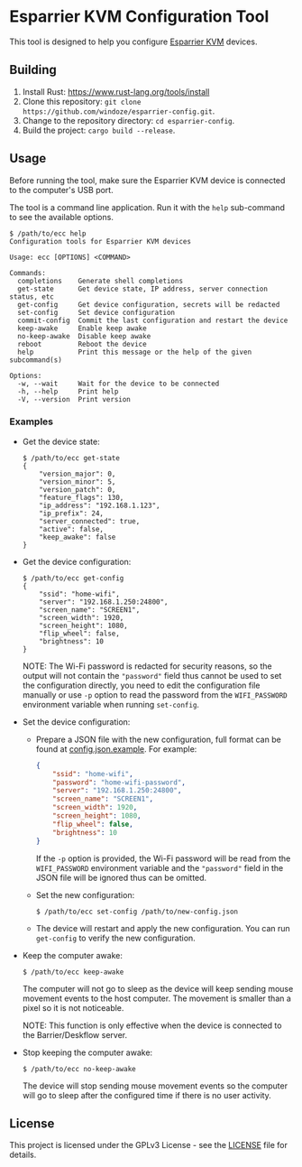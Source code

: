 # Esparrier KVM Configuration Tool

This tool is designed to help you configure [Esparrier KVM](https://github.com/windoze/esparrier) devices.

## Building

1. Install Rust: https://www.rust-lang.org/tools/install
2. Clone this repository: `git clone https://github.com/windoze/esparrier-config.git`.
3. Change to the repository directory: `cd esparrier-config`.
4. Build the project: `cargo build --release`.

## Usage

Before running the tool, make sure the Esparrier KVM device is connected to the computer's USB port.

The tool is a command line application. Run it with the `help` sub-command to see the available options.

```
$ /path/to/ecc help
Configuration tools for Esparrier KVM devices

Usage: ecc [OPTIONS] <COMMAND>

Commands:
  completions    Generate shell completions
  get-state      Get device state, IP address, server connection status, etc
  get-config     Get device configuration, secrets will be redacted
  set-config     Set device configuration
  commit-config  Commit the last configuration and restart the device
  keep-awake     Enable keep awake
  no-keep-awake  Disable keep awake
  reboot         Reboot the device
  help           Print this message or the help of the given subcommand(s)

Options:
  -w, --wait     Wait for the device to be connected
  -h, --help     Print help
  -V, --version  Print version
```

### Examples

* Get the device state:

    ```
    $ /path/to/ecc get-state
    {
        "version_major": 0,
        "version_minor": 5,
        "version_patch": 0,
        "feature_flags": 130,
        "ip_address": "192.168.1.123",
        "ip_prefix": 24,
        "server_connected": true,
        "active": false,
        "keep_awake": false
    }
    ```

* Get the device configuration:

    ```
    $ /path/to/ecc get-config
    {
        "ssid": "home-wifi",
        "server": "192.168.1.250:24800",
        "screen_name": "SCREEN1",
        "screen_width": 1920,
        "screen_height": 1080,
        "flip_wheel": false,
        "brightness": 10
    }
    ```

    NOTE: The Wi-Fi password is redacted for security reasons, so the output will not contain the `"password"` field thus cannot be used to set the configuration directly, you need to edit the configuration file manually or use `-p` option to read the password from the `WIFI_PASSWORD` environment variable when running `set-config`.

* Set the device configuration:

    * Prepare a JSON file with the new configuration, full format can be found at [config.json.example](https://github.com/windoze/esparrier/blob/main/config.json.example). For example:

        ```json
        {
            "ssid": "home-wifi",
            "password": "home-wifi-password",
            "server": "192.168.1.250:24800",
            "screen_name": "SCREEN1",
            "screen_width": 1920,
            "screen_height": 1080,
            "flip_wheel": false,
            "brightness": 10
        }
        ```

        If the `-p` option is provided, the Wi-Fi password will be read from the `WIFI_PASSWORD` environment variable and the `"password"` field in the JSON file will be ignored thus can be omitted.
    
    * Set the new configuration:

        ```
        $ /path/to/ecc set-config /path/to/new-config.json
        ```
    
    * The device will restart and apply the new configuration. You can run `get-config` to verify the new configuration.

* Keep the computer awake:

    ```
    $ /path/to/ecc keep-awake
    ```

    The computer will not go to sleep as the device will keep sending mouse movement events to the host computer. The movement is smaller than a pixel so it is not noticeable.

    NOTE: This function is only effective when the device is connected to the Barrier/Deskflow server.

* Stop keeping the computer awake:

    ```
    $ /path/to/ecc no-keep-awake
    ```

    The device will stop sending mouse movement events so the computer will go to sleep after the configured time if there is no user activity.

## License

This project is licensed under the GPLv3 License - see the [LICENSE](LICENSE) file for details.
